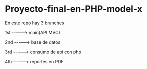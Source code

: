# Proyecto-final-en-PHP-model-x

En este repo hay 3 branches

1st ----->  main(API MVC)

2nd ----->  base de datos

3rd -----> consumo de api con php

4th -----> reportes en PDF
